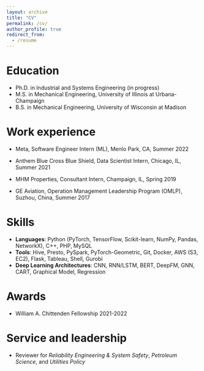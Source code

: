 ```yaml
---
layout: archive
title: "CV"
permalink: /cv/
author_profile: true
redirect_from:
  - /resume
---
```


<!-- {% include base_path %} -->

Education
======
* Ph.D. in Industrial and Systems Engineering (in progress)
* M.S. in Mechanical Engineering, University of Illinois at Urbana-Champaign
* B.S. in Mechanical Engineering, University of Wisconsin at Madison

Work experience
======
* Meta, Software Engineer Intern (ML), Menlo Park, CA, Summer 2022
  <!-- * Project:
  * Duties included: Tagging issues -->

* Anthem Blue Cross Blue Shield, Data Scientist Intern, Chicago, IL, Summer 2021

* MHM Properties, Consultant Intern, Champaign, IL, Spring 2019

* GE Aviation, Operation Management Leadership Program (OMLP), Suzhou, China, Summer 2017
  
Skills
======
* **Languages**: Python (PyTorch, TensorFlow, Scikit-learn, NumPy, Pandas, NetworkX), C++, PHP, MySQL
* **Tools**: Hive, Presto, PySpark, PyTorch-Geometric, Git, Docker, AWS (S3, EC2), Flask, Tableau, Shell, Gurobi
* **Deep Learning Architectures**: CNN, RNN/LSTM, BERT, DeepFM, GNN, CART, Graphical Model, Regression

Awards
======
* William A. Chittenden Fellowship 2021-2022

Service and leadership
======
* Reviewer for *Reliability Engineering & System Safety*, *Petroleum Science*, and *Utilities Policy*
